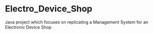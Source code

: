 # Electro_Device_Shop
 Java project which focuses on replicating a Management System for an Electronic Device Shop
